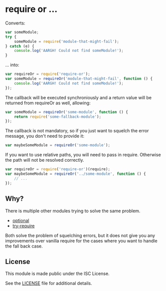 # require or ...

Converts:

```js
var someModule;
try {
    someModule = require('module-that-might-fail');
} catch (e) {
    console.log('AARGH! Could not find someModule!');
}
```

... into:

```js
var requireOr = require('require-or');
var someModule = requireOr('module-that-might-fail', function () {
    console.log('AARGH! Could not find someModule!');
});
```

The callback will be executed synchroniously and a return value
will be returned from requireOr as well, allowing:

```js
var someModule = requireOr('some-module', function () {
    return require('some-fallback-module');
});
```

The callback is not mandatory, so if you just want to squelch the
error message, you don't need to provide it:

```js
var maybeSomeModule = requireOr('some-module');
```

If you want to use relative paths, you will need to pass in require. Otherwise
the path will not be resolved correctly.

```js
var requireOr = require('require-or')(require);
var maybeSomeModule = requireOr('../some-module', function () {
    // ...
});
```

## Why?

There is multiple other modules trying to solve the same problem.

- [optional](https://github.com/tony-o/node-optional)
- [try-require](https://github.com/rragan/try-require)

Both solve the problem of squelching errors, but it does not give you any
improvements over vanilla require for the cases where you want to handle the
fall back case.

## License

This module is made public under the ISC License.

See the [LICENSE](https://github.com/gustavnikolaj/require-or/blob/master/LICENSE)
file for additional details.
